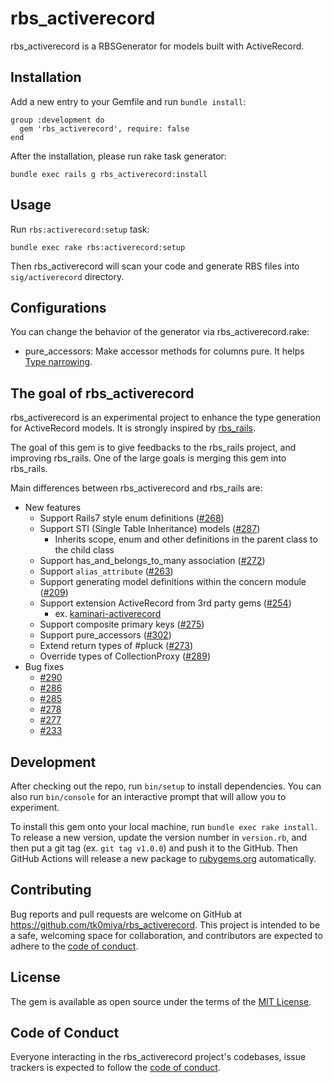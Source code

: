 # rbs_activerecord

rbs_activerecord is a RBSGenerator for models built with ActiveRecord.

## Installation

Add a new entry to your Gemfile and run `bundle install`:

    group :development do
      gem 'rbs_activerecord', require: false
    end

After the installation, please run rake task generator:

    bundle exec rails g rbs_activerecord:install

## Usage

Run `rbs:activerecord:setup` task:

    bundle exec rake rbs:activerecord:setup

Then rbs_activerecord will scan your code and generate RBS files into
`sig/activerecord` directory.

## Configurations

You can change the behavior of the generator via rbs_activerecord.rake:

* pure_accessors: Make accessor methods for columns pure.  It helps [Type narrowing](https://github.com/soutaro/steep/wiki/Release-Note-1.1#type-narrowing-on-method-calls-590).

## The goal of rbs_activerecord

rbs_activerecord is an experimental project to enhance the type generation for ActiveRecord models.
It is strongly inspired by [rbs_rails](https://github.com/pocke/rbs_rails).

The goal of this gem is to give feedbacks to the rbs_rails project, and improving rbs_rails.
One of the large goals is merging this gem into rbs_rails.

Main differences between rbs_activerecord and rbs_rails are:

* New features
    * Support Rails7 style enum definitions ([#268](https://github.com/pocke/rbs_rails/pull/268))
    * Support STI (Single Table Inheritance) models ([#287](https://github.com/pocke/rbs_rails/pull/287))
        * Inherits scope, enum and other definitions in the parent class to the child class
    * Support has_and_belongs_to_many association ([#272](https://github.com/pocke/rbs_rails/pull/272))
    * Support `alias_attribute` ([#263](https://github.com/pocke/rbs_rails/pull/263))
    * Support generating model definitions within the concern module ([#209](https://github.com/pocke/rbs_rails/pull/209))
    * Support extension ActiveRecord from 3rd party gems ([#254](https://github.com/pocke/rbs_rails/pull/254))
        * ex. [kaminari-activerecord](https://github.com/ruby/gem_rbs_collection/pull/725)
    * Support composite primary keys ([#275](https://github.com/pocke/rbs_rails/pull/275))
    * Support pure_accessors ([#302](https://github.com/pocke/rbs_rails/issues/302))
    * Extend return types of #pluck ([#273](https://github.com/pocke/rbs_rails/pull/273))
    * Override types of CollectionProxy ([#289](https://github.com/pocke/rbs_rails/pull/289))
* Bug fixes
    * [#290](https://github.com/pocke/rbs_rails/pull/290)
    * [#286](https://github.com/pocke/rbs_rails/pull/286)
    * [#285](https://github.com/pocke/rbs_rails/pull/285)
    * [#278](https://github.com/pocke/rbs_rails/pull/278)
    * [#277](https://github.com/pocke/rbs_rails/pull/277)
    * [#233](https://github.com/pocke/rbs_rails/pull/233)

## Development

After checking out the repo, run `bin/setup` to install dependencies. You can also
run `bin/console` for an interactive prompt that will allow you to experiment.

To install this gem onto your local machine, run `bundle exec rake install`.
To release a new version, update the version number in `version.rb`, and then put
a git tag (ex. `git tag v1.0.0`) and push it to the GitHub. Then GitHub Actions
will release a new package to [rubygems.org](https://rubygems.org) automatically.

## Contributing

Bug reports and pull requests are welcome on GitHub at https://github.com/tk0miya/rbs_activerecord.
This project is intended to be a safe, welcoming space for collaboration, and contributors are
expected to adhere to the [code of conduct](https://github.com/tk0miya/rbs_activerecord/blob/main/CODE_OF_CONDUCT.md).

## License

The gem is available as open source under the terms of the [MIT License](https://opensource.org/licenses/MIT).

## Code of Conduct

Everyone interacting in the rbs_activerecord project's codebases, issue trackers is expected to
follow the [code of conduct](https://github.com/tk0miya/rbs_activerecord/blob/main/CODE_OF_CONDUCT.md).
